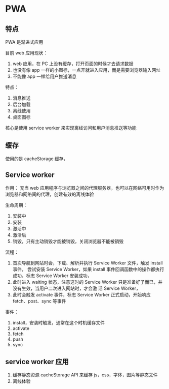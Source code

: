 # PWA

## 特点

PWA 是渐进式应用

目前 web 应用现状：

1. web 应用，在 PC 上没有缓存，打开页面的时候才去请求数据
2. 也没有像 app 一样的小图标，一点开就进入应用，而是需要浏览器输入网址
3. 不能像 app 一样给用户推送消息

特点：

1. 消息推送
2. 后台加载
3. 离线使用
4. 桌面图标

核心是使用 service worker 来实现离线访问和用户消息推送等功能

## 缓存

使用的是 cacheStorage 缓存，

## Service worker

作用：
充当 web 应用程序与浏览器之间的代理服务器，也可以在网络可用时作为浏览器和网络间的代理，创建有效的离线体验

生命周期：

1. 安装中
2. 安装
3. 激活中
4. 激活后
5. 销毁，只有主动销毁才能被销毁，关闭浏览器不能被销毁

流程：

1. 首次导航到网站时会，下载、解析并执行 Service Worker 文件，触发 install 事件，
   尝试安装 Service Worker，如果 install 事件回调函数中的操作都执行成功，标志 Service Worker 安装成功，
2. 此时进入 waiting 状态，注意这时的 Service Worker 只是准备好了而已，并没有生效，当用户二次进入网站时，才会激
   活 Service Worker，
3. 此时会触发 activate 事件，标志 Service Worker 正式启动，开始响应 fetch、post、sync 等事件

事件：

1. install，安装时触发，通常在这个时机缓存文件
2. activate
3. fetch
4. push
5. sync

## service worker 应用

1. 缓存静态资源
   cacheStorage API 来缓存 js，css，字体，图片等静态文件
2. 离线体验
